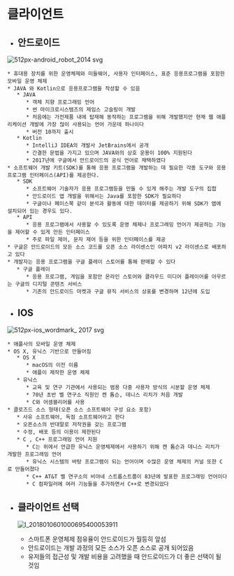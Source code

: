 # 클라이언트

 * ## 안드로이드
![512px-android_robot_2014 svg](https://user-images.githubusercontent.com/43487873/48965599-a7779400-f003-11e8-9296-7ccbf5954b2c.png)

    * 휴대용 장치를 위한 운영체제와 미들웨어, 사용자 인터페이스, 표준 응용프로그램을 포함한 모바일 운영 체제
    * JAVA 와 Kotlin으로 응용프로그램을 작성할 수 있음
       * JAVA
          * 객체 지향 프로그래밍 언어
          * 썬 마이크로시스템즈의 제임스 고슬링이 개발
          * 처음에는 가전제품 내에 탑재해 동작하는 프로그램을 위해 개발했지만 현재 웹 애플리케이션 개발에 가장 많이 사용되는 언어 가운데 하나이다
          * 버전 10까지 출시
       * Kotlin
          * IntelliJ IDEA의 개발사 JetBrains에서 공개
          * 간결한 문법을 가지고 있으며 JAVA와의 상호 운용이 100% 지원된다
          * 2017년에 구글에서 안드로이드의 공식 언어로 채택하였다
    * 소프트웨어 개발 키트(SDK)를 통해 응용 프로그램을 개발하는 데 필요한 각종 도구와 응용프로그램 인터페이스(API)를 제공한다.
       * SDK
          * 소프트웨어 기술자가 응용 프로그램등을 만들 수 있게 해주는 개발 도구의 집합
          * 안드로이드 앱 개발을 위해서는 Java를 포함한 SDK가 필요하다
          * 구글이나 페이스북 같이 분석과 활동에 대한 데이터를 제공하기 위해 SDK가 앱에 설치되어 있는 경우도 있다.
       * API
          * 응용 프로그램에서 사용할 수 있도록 운영 체제나 프로그래밍 언어가 제공하는 기능을 제어할 수 있게 만든 인터페이스
          * 주로 파일 제어, 문자 제어 등을 위한 인터페이스를 제공
    * 구글은 안드로이드의 모든 소스 코드를 오픈 소스 라이센스인 아파치 v2 라이센스로 배포하고 있다
    * 개발자는 응용 프로그램을 구글 플레이 스토어를 통해 판매할 수 있다
       * 구글 플레이
          * 응용 프로그램, 게임을 포함안 온라인 스토어와 클라우드 미디어 플레이어를 아우르는 구글의 디지털 콘텐츠 서비스
          * 기존의 안드로이드 마켓과 구글 뮤직 서비스의 상표를 변경하며 12년에 도입

 * ## IOS
 ![512px-ios_wordmark_ 2017 svg](https://user-images.githubusercontent.com/43487873/48965600-a8a8c100-f003-11e8-8786-d9043cdc83a4.png)

    * 애플사의 모바일 운영 체제
    * OS X, 유닉스 기반으로 만들어짐   
       * OS X
          * macOS의 이전 이름
          * 애플이 제작한 운영 체제
       * 유닉스
          * 교육 및 연구 기관에서 사용되는 범용 다중 사용자 방식의 시분할 운영 체제
          * 70년 초반 벨 연구소 직원인 켄 톰슨, 데니스 리치가 처음 개발
          * C와 어셈블리어를 사용
    * 클로즈드 소스 형태(오픈 소스 소프트웨어 구성 요소 포함)
       * 사유 소프트웨어, 독점 소프트웨어라고 한다
       * 오픈소스의 반대말로 저작권을 갖는 프로그램
       * 수정, 배포 등의 이용이 제한된다
       * C , C++ 프로그래밍 언어 지원
          * C는 위에서 언급한 유닉스 운영체제에서 사용하기 위해 켄 톰슨과 데니스 리치가 개발한 프로그래밍 언어
          * 유닉스 시스템의 바탕 프로그램이 되는 언어이며 수많은 운영 체제의 커널 또한 C로 만들어졌다
          * C++ AT&T 벨 연구소의 비야네 스트롭스트룹이 83년에 발표한 프로그래밍 언어이다
          * C 컴파일러에 여러 기능들을 추가하면서 C++로 변경되었다

 * ## 클라이언트 선택
   ![l_2018010601000695400053911](https://user-images.githubusercontent.com/43487873/48965302-b22f2a80-effd-11e8-8861-df70369925f9.jpg)

    * 스마트폰 운영체제 점유율이 안드로이드가 월등히 앞섬
    * 안드로이드는 개발 과정의 모든 소스가 오픈 소스로 공개 되어있음
    * 유저들의 접근성 및 개발 비용을 고려했을 때 안드로이드가 더 좋은 선택이 될 것임

